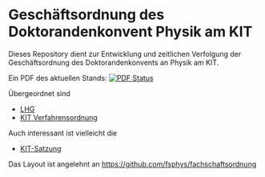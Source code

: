 # Geschäftsordnung des Doktorandenkonvent Physik am KIT

Dieses Repository dient zur Entwicklung und zeitlichen Verfolgung der Geschäftsordnung des Doktorandenkonvents an Physik am KIT.

Ein PDF des aktuellen Stands:
[![PDF Status](https://www.sharelatex.com/github/repos/Doktorandenkonvent-Physik/Geschaeftsordnung/builds/latest/badge.svg)](https://www.sharelatex.com/github/repos/Doktorandenkonvent-Physik/Geschaeftsordnung/builds/latest/output.pdf)

Übergeordnet sind 
* [LHG](http://www.landesrecht-bw.de/jportal/portal/t/7d1/page/bsbawueprod.psml?pid=Dokumentanzeige&showdoccase=1&js_peid=Trefferliste&fromdoctodoc=yes&doc.id=jlr-HSchulGBWrahmen&doc.part=X&doc.price=0.0&doc.hl=0#jlr-HSchulGBWV19P38-jlr-HSchulGBWV17P38-jlr-HSchulGBWV18P38)
* [KIT Verfahrensordnung](http://www.sle.kit.edu/downloads/AmtlicheBekanntmachungen/2014_AB_018.pdf)

Auch interessant ist vielleicht die 
* [KIT-Satzung](http://www.sle.kit.edu/downloads/AmtlicheBekanntmachungen/2013_AB_051.pdf)

Das Layout ist angelehnt an https://github.com/fsphys/fachschaftsordnung
